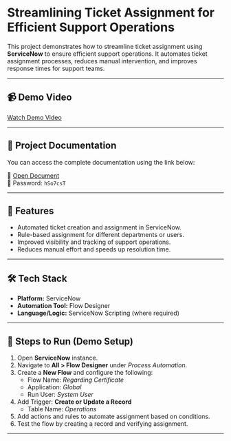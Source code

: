 # Streamlining Ticket Assignment for Efficient Support Operations

This project demonstrates how to streamline ticket assignment using **ServiceNow** to ensure efficient support operations. It automates ticket assignment processes, reduces manual intervention, and improves response times for support teams.  

---

## 📹 Demo Video  
[Watch Demo Video](https://youtu.be/VWxmkzuPOds)  

---

## 📄 Project Documentation  
You can access the complete documentation using the link below:  

🔗 [Open Document](https://workdrive.zohoexternal.com/writer/open/3yzihbc4f8dc37be048fdb6ec0f90caaef42e?authId=%7B%22linkId%22%3A%225k2wApaKCNN-LYmlU%22%7D)  
🔑 Password: `hSo7csT`  

---

## 🚀 Features  
- Automated ticket creation and assignment in ServiceNow.  
- Rule-based assignment for different departments or users.  
- Improved visibility and tracking of support operations.  
- Reduces manual effort and speeds up resolution time.  

---

## 🛠️ Tech Stack  
- **Platform:** ServiceNow  
- **Automation Tool:** Flow Designer  
- **Language/Logic:** ServiceNow Scripting (where required)  

---

## 📌 Steps to Run (Demo Setup)  
1. Open **ServiceNow** instance.  
2. Navigate to **All > Flow Designer** under *Process Automation*.  
3. Create a **New Flow** and configure the following:  
   - Flow Name: *Regarding Certificate*  
   - Application: *Global*  
   - Run User: *System User*  
4. Add Trigger: **Create or Update a Record**  
   - Table Name: *Operations*  
5. Add actions and rules to automate assignment based on conditions.  
6. Test the flow by creating a record and verifying assignment.  


---

